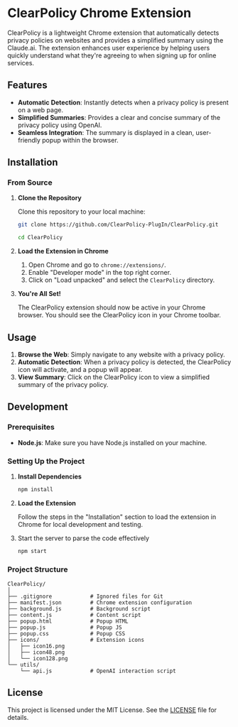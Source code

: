 
# ClearPolicy Chrome Extension

ClearPolicy is a lightweight Chrome extension that automatically detects privacy policies on websites and provides a simplified summary using the Claude.ai. The extension enhances user experience by helping users quickly understand what they're agreeing to when signing up for online services.

## Features

- **Automatic Detection**: Instantly detects when a privacy policy is present on a web page.
- **Simplified Summaries**: Provides a clear and concise summary of the privacy policy using OpenAI.
- **Seamless Integration**: The summary is displayed in a clean, user-friendly popup within the browser.

## Installation

### From Source

1. **Clone the Repository**

   Clone this repository to your local machine:

   ```bash
   git clone https://github.com/ClearPolicy-PlugIn/ClearPolicy.git

   cd ClearPolicy
   ```

2. **Load the Extension in Chrome**

   1. Open Chrome and go to `chrome://extensions/`.
   2. Enable "Developer mode" in the top right corner.
   3. Click on "Load unpacked" and select the `ClearPolicy` directory.

3. **You're All Set!**

   The ClearPolicy extension should now be active in your Chrome browser. You should see the ClearPolicy icon in your Chrome toolbar.

## Usage

1. **Browse the Web**: Simply navigate to any website with a privacy policy.
2. **Automatic Detection**: When a privacy policy is detected, the ClearPolicy icon will activate, and a popup will appear.
3. **View Summary**: Click on the ClearPolicy icon to view a simplified summary of the privacy policy.

## Development

### Prerequisites

- **Node.js**: Make sure you have Node.js installed on your machine.

### Setting Up the Project

1. **Install Dependencies**

   ```bash
   npm install
   ```

2. **Load the Extension**

   Follow the steps in the "Installation" section to load the extension in Chrome for local development and testing.
3. Start the server to parse the code effectively

   ```bash
   npm start
   ```
### Project Structure

```plaintext
ClearPolicy/
│
├── .gitignore            # Ignored files for Git
├── manifest.json         # Chrome extension configuration
├── background.js         # Background script
├── content.js            # Content script
├── popup.html            # Popup HTML
├── popup.js              # Popup JS
├── popup.css             # Popup CSS
├── icons/                # Extension icons
│   ├── icon16.png
│   ├── icon48.png
│   └── icon128.png
└── utils/
    └── api.js            # OpenAI interaction script
```

## License

This project is licensed under the MIT License. See the [LICENSE](LICENSE) file for details.
